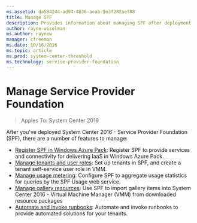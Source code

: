 ```yaml
---
ms.assetid: da584244-ad94-4836-aeab-9e3f282aef88
title: Manage SPF
description: Provides information about managing SPF after deployment
author: rayne-wiselman
ms.author: raynew
manager: cfreeman
ms.date: 10/16/2016
ms.topic: article
ms.prod: system-center-threshold
ms.technology: service-provider-foundation
---
```


# Manage Service Provider Foundation
>Apples To: System Center 2016

After you've deployed System Center 2016 - Service Provider Foundation (SPF), there are a number of features to manage:

- [Register SPF in Windows Azure Pack](manage-register-spf.md): Register SPF to provide services and connectivity for delivering IaaS in Windows Azure Pack.
- [Manage tenants and user roles](manage-tenants.md): Set up tenants in SPF, and create a tenant self-service user role in VMM.
- [Manage usage metering](manage-usage-metering.md): Configure SPF to aggregate usage statistics for queries by the SPF Usage web service.
- [Manage gallery resources](manage-gallery.md): Use SPF to import gallery items into System Center 2016 - Virtual Machine Manager (VMM) from downloaded resource packages
- [Automate and invoke runbooks](../../sma/manage-runbooks.md): Automate and invoke runbooks to provide automated solutions for your tenants.
